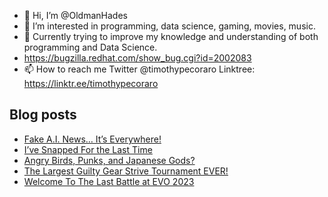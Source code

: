 - 👋 Hi, I’m @OldmanHades
- 👀 I’m interested in programming, data science, gaming, movies, music.
- 🌱 Currently trying to improve my knowledge and understanding of both programming and Data Science.
- https://bugzilla.redhat.com/show_bug.cgi?id=2002083
- 📫 How to reach me Twitter @timothypecoraro
Linktree: https://linktr.ee/timothypecoraro

## Blog posts
<!-- BLOG-POST-LIST:START -->
- [Fake A.I. News… It’s Everywhere!](https://medium.com/data-driven-fiction/fake-a-i-news-its-everywhere-238bcc217991?source=rss-5097f5c9b801------2)
- [I’ve Snapped For the Last Time](https://medium.com/@timothypecoraro/ive-snapped-for-the-last-time-428838b023f7?source=rss-5097f5c9b801------2)
- [Angry Birds, Punks, and Japanese Gods?](https://medium.com/@timothypecoraro/angry-birds-punks-and-japanese-gods-263abb42c1ee?source=rss-5097f5c9b801------2)
- [The Largest Guilty Gear Strive Tournament EVER!](https://medium.com/@timothypecoraro/the-largest-guilty-gear-strive-tournament-ever-352e5b1522f?source=rss-5097f5c9b801------2)
- [Welcome To The Last Battle at EVO 2023](https://medium.com/@timothypecoraro/welcome-to-the-last-battle-at-evo-2023-a3cfcb841dde?source=rss-5097f5c9b801------2)
<!-- BLOG-POST-LIST:END -->
